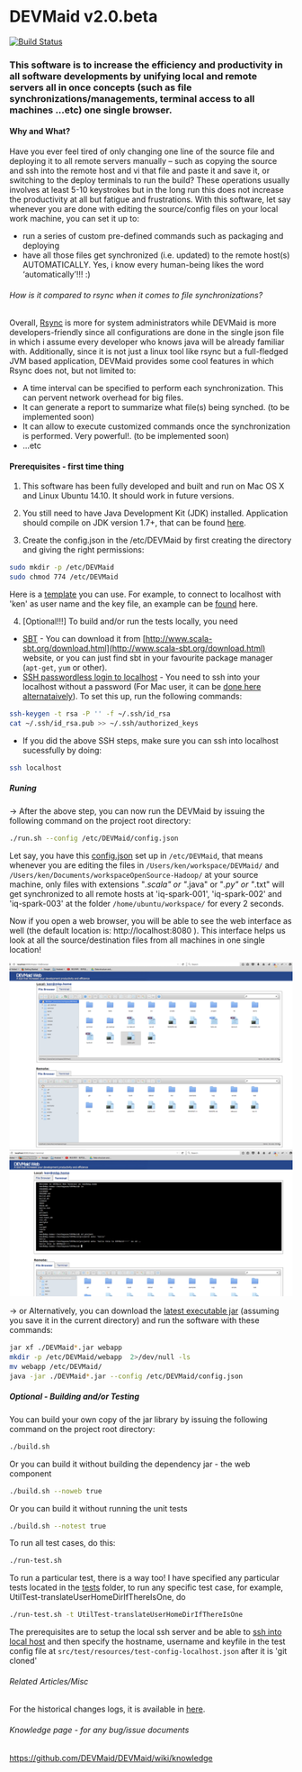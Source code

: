 # DEVMaid v2.0.beta

[![Build Status](https://travis-ci.org/DEVMaid/DEVMaid.svg?branch=master)](https://travis-ci.org/DEVMaid/DEVMaid.svg)

### This software is to increase the efficiency and productivity in all software developments by unifying local and remote servers all in once concepts (such as file synchronizations/managements, terminal access to all machines ...etc) one single browser.

#### Why and What?
Have you ever feel tired of only changing one line of the source file and deploying it to all remote servers manually – such as copying the source and ssh into the remote host and vi that file and paste it and save it, or switching to the deploy terminals to run the build?  These operations usually involves at least 5-10 keystrokes but in the long run this does not increase the productivity at all but fatigue and frustrations.  With this software, let say whenever you are done with editing the source/config files on your local work machine, you can set it up to:
- run a series of custom pre-defined commands such as packaging and deploying
- have all those files get synchronized (i.e. updated) to the remote host(s) AUTOMATICALLY.  Yes, i know every human-being likes the word ‘automatically’!!! :)  

###### How is it compared to rsync when it comes to file synchronizations?

Overall, <a href="http://linux.die.net/man/1/rsync" target="_blank">Rsync</a> is more for system administrators while DEVMaid is more developers-friendly since all configurations are done in the single json file in which i assume every developer who knows java will be already familiar with.  Additionally, since it is not just a linux tool like rsync but a full-fledged JVM based application, DEVMaid provides some cool features in which Rsync does not, but not limited to:


- A time interval can be specified to perform each synchronization.  This can pervent network overhead for big files.
- It can generate a report to summarize what file(s) being synched. (to be implemented soon)
- It can allow to execute customized commands once the synchronization is performed. Very powerful!.  (to be implemented soon)
- ...etc

#### Prerequisites - first time thing

1) This software has been fully developed and built and run on Mac OS X and Linux Ubuntu 14.10.  It should work in future versions.

2) You still need to have Java Development Kit (JDK) installed. Application should compile on JDK version 1.7+, that can be found [here](http://www.oracle.com/technetwork/java/javase/downloads/index.html).

3) Create the config.json in the /etc/DEVMaid by first creating the directory and giving the right permissions:

```bash
sudo mkdir -p /etc/DEVMaid
sudo chmod 774 /etc/DEVMaid
```

Here is a <a href="https://github.com/wwken/DEVMaid/blob/master/src/main/resources/config.json" target="_blank">template</a> you can use.  For example, to connect to localhost with 'ken' as user name and the key file, an example can be <a href="https://github.com/wwken/DEVMaid/blob/master/src/test/resources/test-config-localhost.json" target="_blank">found</a> here. 

4) [Optional!!!] To build and/or run the tests locally, you need 
  - <a href="http://www.scala-sbt.org/" target="_blank">SBT</a> - You can download it from [http://www.scala-sbt.org/download.html](http://www.scala-sbt.org/download.html) website, or you can just find sbt in your favourite package manager (`apt-get`, `yum` or other).
  - <a href="http://hortonworks.com/kb/generating-ssh-keys-for-passwordless-login/" target="_blank">SSH passwordless login to localhost</a> - You need to ssh into your localhost without a password (For Mac user, it can be <a href="http://osxdaily.com/2011/09/30/remote-login-ssh-server-mac-os-x/" target="_blank">done here alternataively</a>).  To set this up, run the following commands: <br/>
```bash
ssh-keygen -t rsa -P '' -f ~/.ssh/id_rsa 
cat ~/.ssh/id_rsa.pub >> ~/.ssh/authorized_keys 
```
  - If you did the above SSH steps, make sure you can ssh into localhost sucessfully by doing:
```bash
ssh localhost
```

##### Runing

-> After the above step, you can now run the DEVMaid by issuing the following command on the project root directory:
```bash
./run.sh --config /etc/DEVMaid/config.json
```
Let say, you have this <a href="https://github.com/wwken/DEVMaid/blob/master/src/test/resources/test-config-iq-spark.json" target="_blank">config.json</a> set up in `/etc/DEVMaid`, that means whenever you are editing the files in `/Users/ken/workspace/DEVMaid/` and `/Users/ken/Documents/workspaceOpenSource-Hadoop/` at your source machine, only files with extensions "*.scala" or "*.java" or "*.py" or "*.txt" will get synchronized to all remote hosts at 'iq-spark-001', 'iq-spark-002' and 'iq-spark-003' at the folder `/home/ubuntu/workspace/` for every 2 seconds.  

Now if you open a web browser, you will be able to see the web interface as well (the default location is: http://localhost:8080 ).  This interface helps us look at all the source/destination files from all machines in one single location!

![Alt text](demo/screen-1.png?raw=true "Web interface for managing the source and destination machines")
![Alt text](demo/screen-2.png?raw=true "Web interface for issuing any remote commands")

-> or Alternatively, you can download the <a href="https://github.com/wwken/DEVMaid/blob/master/release/latest/" target="_blank">latest executable jar</a> (assuming you save it in the current directory) and run the software with these commands:

```bash
jar xf ./DEVMaid*.jar webapp
mkdir -p /etc/DEVMaid/webapp  2>/dev/null -ls
mv webapp /etc/DEVMaid/
java -jar ./DEVMaid*.jar --config /etc/DEVMaid/config.json
```


##### Optional - Building and/or Testing

You can build your own copy of the jar library by issuing the following command on the project root directory:
```bash
./build.sh
```
Or you can build it without building the dependency jar - the web component
```bash
./build.sh --noweb true
```
Or you can build it without running the unit tests
```bash
./build.sh --notest true
```


To run all test cases, do this:
```bash
./run-test.sh
```

To run a particular test, there is a way too!  I have specified any particular tests located in the <a href="https://github.com/wwken/DEVMaid/blob/master/tests/" target="_blank">tests</a> folder, to run any specific test case, for example, UtilTest-translateUserHomeDirIfThereIsOne, do
```bash
./run-test.sh -t UtilTest-translateUserHomeDirIfThereIsOne
```

The prerequisites are to setup the local ssh server and be able to <a href="https://developer.apple.com/library/mac/documentation/Darwin/Reference/ManPages/man1/ssh.1.html" target="_blank">ssh into local host</a> and then specify the hostname, username and keyfile in the test config file at `src/test/resources/test-config-localhost.json` after it is 'git cloned'

###### Related Articles/Misc 

For the historical changes logs, it is available in <a href="https://github.com/wwken/DEVMaid/blob/master/CHANGES.md" target="_blank">here</a>.

###### Knowledge page - for any bug/issue documents 
https://github.com/DEVMaid/DEVMaid/wiki/knowledge



